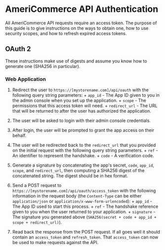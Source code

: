 AmeriCommerce API Authentication
================================

All AmeriCommerce API requests require an access token. The purpose of this guide is to give instructions on the ways to obtain one, how to use security scopes, and how to refresh expired access tokens.

OAuth 2
-------

These instructions make use of digests and assume you know how to generate one (SHA256 in particular).

### Web Application

1. Redirect the user to `https://[mystorename.com]/api/oauth` with the following query string parameters:
		+ `app_id` - The App ID given to you in the admin console when you set up the application.
		+ `scope` - The permissions that this access token will need.
		+ `redirect_url` - The URL that will be returned to after the user has authorized the application.

2. The user will be asked to login with their admin console credentials.

3. After login, the user will be prompted to grant the app access on their behalf.

4. The user will be redirected back to the `redirect_url` that you provided on the initial request with the following query string parameters.
		+ `ref` - An identifier to represent the handshake.
		+ `code` - A verification code.

5. Generate a signature by concatenating the app's secret, `code`, `app_id`, `scope`, and `redirect_url`, then computing a SHA256 digest of the concatenated string. The digest should be in hex format.

6. Send a POST request to `https://[mystorename.com]/api/oauth/access_token` with the following information in the request body (the `Content-Type` can be either `application/json` or `application/x-www-form-urlencoded`):
		+ `app_id` - The App ID used to start this process.
		+ `ref` - The handshake reference given to you when the user returned to your application.
		+ `signature` - The signature you generated above (`SHA256(secret + code + app_id + scope + redirect_url)`).

7. Read back the response from the POST request. If all goes well it should contain an `access_token` and `refresh_token`. That `access_token` can now be used to make requests against the API.